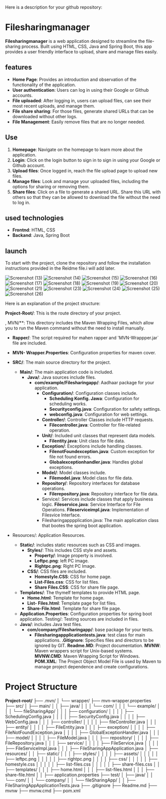 Here is a description for your github repository:


# Filesharingmanager

**Filesharingmanager** is a web application designed to streamline the file-sharing process. Built using HTML, CSS, Java and Spring Boot, this app provides a user friendly interface to upload, share and manage files easily.

## features

- **Home Page**: Provides an introduction and observation of the functionality of the application.
- **User authentication**: Users can log in using their Google or Github accounts.
- **File uploaded**: After logging in, users can upload files, can see their most recent uploads, and manage them.
- **File share sharing**: For those files, generate shared URLs that can be downloaded without other logs.
- **File Management**: Easily remove files that are no longer needed.

## Use

1. **Homepage**: Navigate on the homepage to learn more about the application.
2. **Login**: Click on the login button to sign in to sign in using your Google or Github account.
3. **Upload files**: Once logged in, reach the file upload page to upload new files.
4. **Manage files**: Look and manage your uploaded files, including the options for sharing or removing them.
5. **Share files**: Click on a file to generate a shared URL. Share this URL with others so that they can be allowed to download the file without the need to log in.

## used technologies

- **Frontnd**: HTML, CSS
- **Backand**: Java, Spring Boot

## launch

To start with the project, clone the repository and follow the installation instructions provided in the Reidme file.i will add later.


![Screenshot (13)](https://github.com/user-attachments/assets/ef4fc71b-e76b-4f66-ad12-a0cfb4ffe13f)
![Screenshot (14)](https://github.com/user-attachments/assets/31ab7eae-5319-4723-af6f-8a82eca554a6)
![Screenshot (15)](https://github.com/user-attachments/assets/6592219b-4f22-4cad-8a6f-c8a69ca8ed1c)
![Screenshot (16)](https://github.com/user-attachments/assets/43ccb906-7e5d-4d86-b36f-ee557387f6c5)
![Screenshot (17)](https://github.com/user-attachments/assets/ee57aefc-89d8-4b3f-be22-039e9daa33cc)
![Screenshot (18)](https://github.com/user-attachments/assets/5c17ee2d-c9db-4b20-867f-e37c809ce636)
![Screenshot (19)](https://github.com/user-attachments/assets/2cbc04f8-4178-4004-a105-94fb8fdd8956)
![Screenshot (20)](https://github.com/user-attachments/assets/c9271911-039f-4809-b244-81c95e474cd5)
![Screenshot (21)](https://github.com/user-attachments/assets/4e1253f1-56aa-497b-927d-3450da5e743b)
![Screenshot (23)](https://github.com/user-attachments/assets/a72bb52c-ca17-4896-bee4-1be97a945cde)
![Screenshot (24)](https://github.com/user-attachments/assets/9c45c149-eae7-4ec3-8d37-fc8a142a69ea)
![Screenshot (25)](https://github.com/user-attachments/assets/f271ed0e-24cc-4a2c-9a55-a4f42456d262)
![Screenshot (26)](https://github.com/user-attachments/assets/0ee3fe76-9edd-41c4-808f-f0945790b335)

Here is an explanation of the project structure:

**Project-Root/**: This is the route directory of your project.

, MVN/**: This directory includes the Maven Wrapping Files, which allow you to run the Maven command without the need to install manually.
  - **Rapper/**: The script required for mahen rapper and 'MVN-Wrappper.jar` file are included.

- **MVN- Wrapper.Properties**: Configuration properties for maven cover.

- **SRC/**: The main source directory for the project.
  - **Main/**: The main application code is included.
    - **Java/**: Java sources include files.
      - **com/example/Filesharingapp/**: Aadhaar package for your application.
        - **Configuration/**: Configuration classes include.
          - **Scheduling Konfig. Jawa**: Configuration for scheduling works.
          - **Securityconfig.java**: Configuration for safety settings.
          - **webconfig.java**: Configuration for web settings.
        - **Controller/**: Controller Classes include HTTP requests.
          - **Filecontroller.java**: Controller for file-related operation.
        - **Unit/**: Included unit classes that represent data models.
          - **Filentity.java**: Unit class for file data.
        - **Exception/**: Exceptions include handling classes.
          - **FilenotFoundexception.java**: Custom exception for file not found errors.
          - **Globalexceptionhandler.java**: Handles global exceptions.
        - **Model/**: Model classes include.
          - **Filemodel.java**: Model class for file data.
        - **Repository/**: Repository interfaces for database operations.
          - **Filerepository.java**: Repository interface for file data.
        - Service/: Services include classes that apply business logic.
            **Fileservice.java**: Service Interface for File Operations.
            **Fileserviceimpl.java**: Implementation of Filesvice Interface.
        - Filesharingapppplication.java: The main application class that bootes the spring boot application.
- Resources/: Application Resources.
    - **Static/**: includes static resources such as CSS and images.
        - **Styles/**: This includes CSS style and assets.
          - **Property/**: Image property is involved.
          - **Leftpc.png**: left PC image.
          - **Rightpc.png**: Right PC Image.
        - **CSS/**: CSS files are included.
          - **Homestyle.CSS**: CSS for home page.
          - **List-Files.css**: CSS for list files.
          - **Share Files.CSS**: CSS for share file page.
    - **Templates/**: The thymelf templates to provide HTML page.
      - **Home.html**: Template for home page.
      - **List- Files.html**: Template page for list files.
      - **Share-File.html**: Template for share file page.
    - **Application.Properties**: Configuration properties for spring boot application.
Testing/: Testing sources are included in files.
  - **Java/**: includes Java test files.
      - **com/company/Filesharingapp/**: base package for your tests.
          - **Filesharingappplicationtests.java**: test class for main applications.
**.Gitignore**: Specifies files and directors to be ignored by GIT.
**Readme.MD**: Project documentation.
**MVNW**: Maven wrappers script for Unix-based systems.
**MVNW.CMD**: Maven Wrapping Script for Windows.
**POM.XML**: The Project Object Model File is used by Maven to manage project dependence and create configurations.



# Project Structure

**Project-root/**
├── .mvn/
│   └── wrapper/
├── mvn-wrapper.properties
├── src/
│   ├── main/
│   │   ├── java/
│   │   │   └── com/
│   │   │       └── example/
│   │   │           └── fileSharingApp/
│   │   │               ├── configuration/
│   │   │               │   ├── SchedulingConfig.java
│   │   │               │   ├── SecurityConfig.java
│   │   │               │   ├── WebConfig.java
│   │   │               ├── controller/
│   │   │               │   ├── fileController.java
│   │   │               ├── entity/
│   │   │               │   ├── FileEntity.java
│   │   │               ├── exception/
│   │   │               │   ├── FileNotFoundException.java
│   │   │               │   ├── GlobalExceptionHandler.java
│   │   │               ├── model/
│   │   │               │   ├── FileModel.java
│   │   │               ├── repository/
│   │   │               │   ├── FileRepository.java
│   │   │               ├── service/
│   │   │               │   ├── FileService.java
│   │   │               │   ├── FileServiceImpl.java
│   │   │               ├── FileSharingAppApplication.java
│   ├── resources/
│   │   ├── static/
│   │   │   ├── styles/
│   │   │   │   ├── assets/
│   │   │   │   │   ├── leftpc.png
│   │   │   │   │   ├── rightpc.png
│   │   │   │   ├── css/
│   │   │   │   │   ├── homestyle.css
│   │   │   │   │   ├── list-files.css
│   │   │   │   │   ├── share-files.css
│   │   ├── templates/
│   │   │   ├── home.html
│   │   │   ├── list-files.html
│   │   │   ├── share-file.html
│   │   ├── application.properties
├── test/
│   ├── java/
│   │   └── com/
│   │       └── company/
│   │           └── fileSharingApp/
│   │               ├── FileSharingAppApplicationTests.java
├── .gitignore
├── Readme.md
├── mvnw
├── mvnw.cmd
├── pom.xml


